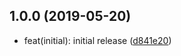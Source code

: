 ## 1.0.0 (2019-05-20)

* feat(initial): initial release ([d841e20](https://github.com/jdelibas/eslint-disable-table/commit/d841e20))



